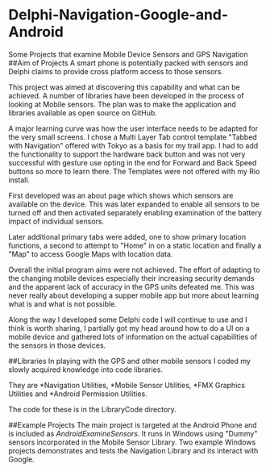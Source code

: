 # Delphi-Navigation-Google-and-Android
 Some Projects that examine Mobile Device Sensors and GPS Navigation
##Aim of Projects 
 A smart phone is potentially packed with sensors and Delphi claims to provide cross platform access to those sensors.

This project was aimed at discovering this capability and what can be achieved.  A number of libraries have been developed in the process of looking at Mobile sensors. The plan was to make the application and libraries available as open source on GitHub. 

A major learning curve was how the user interface needs to be adapted for the very small screens.  I chose a Multi Layer Tab control template "Tabbed with Navigation" offered with Tokyo as a basis for my trail app. I had to add the functionality to support the hardware back button and was not very successful with gesture use opting in the end for Forward and Back Speed buttons so more to learn there.  The Templates were not offered with my Rio install.

First  developed was an about page which shows which sensors are available on the device. This was later expanded to enable all sensors to be turned off and then activated separately enabling examination of the battery impact of individual sensors. 

Later additional primary tabs were added, one to show primary location functions, a second to attempt to "Home" in on a static location and finally a "Map" to access Google Maps with location data.

Overall the initial program aims were not achieved. The effort of adapting to the changing mobile devices especially their increasing security demands and the apparent lack of accuracy in the GPS units defeated me. This was never really about developing a supper mobile app but more about learning what is and what is not possible. 

Along the way I developed some Delphi code I will continue to use and I think is worth sharing, I partially got my head around  how to do a UI on a mobile device and gathered lots of information on the actual capabilities of the sensors in those devices.    

##Libraries
In playing with the GPS and other mobile sensors I coded my slowly acquired knowledge into code libraries. 

They are 
*Navigation Utilities, 
*Mobile Sensor Utilities,
*FMX Graphics Utilities and 
*Android Permission Utilities.

The code for these is in the LibraryCode directory. 

##Example Projects
The main project is targeted at the Android Phone and is included as  *AndroidExamineSensors*. It runs in Windows using "Dummy" sensors incorporated in the Mobile Sensor Library.
Two example Windows projects demonstrates and tests the Navigation Library and its interact with Google.